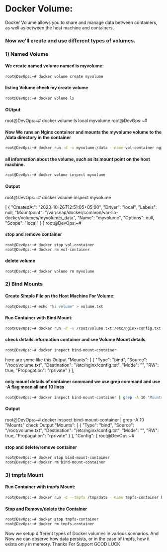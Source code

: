 # Docker Volume:
Docker Volume allows you to share and manage data between containers, as well as between the host machine and containers. 

### Now we'll create and use different types of volumes.

### 1) Named Volume

#### We create named volume named is myvolume:
```sh
root@DevOps:~# docker volume create myvolume
```

#### listing Volume check my create volume
```sh
root@DevOps:~# docker volume ls
```

#### OUtput
root@DevOps:~# docker volume ls
local     myvolume
root@DevOps:~#

#### Now We runs an Nginx container and mounts the myvolume volume to the /data directory in the container
```sh
root@DevOps:~# docker run -d -v myvolume:/data --name vol-container nginx
```

#### all information about the volume, such as its mount point on the host machine.
```sh
root@DevOps:~# docker volume inspect myvolume
```
#### Output
root@DevOps:~# docker volume inspect myvolume

[
    {
        "CreatedAt": "2023-10-26T12:51:05+05:00",
        "Driver": "local",
        "Labels": null,
        "Mountpoint": "/var/snap/docker/common/var-lib-docker/volumes/myvolume/_data",
        "Name": "myvolume",
        "Options": null,
        "Scope": "local"
    }
]
root@DevOps:~# 

#### stop and remove container
```sh
root@DevOps:~# docker stop vol-container
root@DevOps:~# docker rm vol-container
```
#### delete volume
```sh
root@DevOps:~# docker volume rm myvolume
```

### 2) Bind Mounts

#### Create Simple File on the Host Machine For Volume:
```sh
root@DevOps:~# echo "hi volume" > volume.txt
```

#### Run Container with Bind Mount:
```sh
root@DevOps:~# docker run -d -v /root/volume.txt:/etc/nginx/config.txt --name bind-mount-container nginx
```

#### check details information container and see Volume Mount details 
```sh
root@DevOps:~# docker inspect bind-mount-container
```
here are some like this Output
"Mounts": [
            {
                "Type": "bind",
                "Source": "/root/volume.txt",
                "Destination": "/etc/nginx/config.txt",
                "Mode": "",
                "RW": true,
                "Propagation": "rprivate"
            }
        ],

#### only mount details of container command we use grep command and use -A flag mean all and 10 lines
```sh
root@DevOps:~# docker inspect bind-mount-container | grep -A 10 "Mounts" 
```
#### Output
root@DevOps:~# docker inspect bind-mount-container | grep -A 10 "Mounts" 
 check Output       "Mounts": [
            {
                "Type": "bind",
                "Source": "/root/volume.txt",
                "Destination": "/etc/nginx/config.txt",
                "Mode": "",
                "RW": true,
                "Propagation": "rprivate"
            }
        ],
        "Config": {
root@DevOps:~# 

#### stop and delete/remove container
```sh
root@DevOps:~# docker stop bind-mount-container
root@DevOps:~# docker rm bind-mount-container
```

### 3) tmpfs Mount

#### Run Container with tmpfs Mount:
```sh
root@DevOps:~# docker run -d --tmpfs /tmp/data --name tmpfs-container busybox
```
#### Stop and Remove/delete the Container
```sh
root@DevOps:~# docker stop tmpfs-container
root@DevOps:~# docker rm tmpfs-container
```

Now we setup different types of Docker volumes in various scenarios. 
And Now we can observe how data persists, or in the case of tmpfs, how it exists only in memory.
Thanks For Support 
GOOD LUCK 
